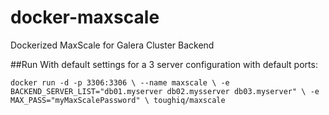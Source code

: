 # docker-maxscale
Dockerized MaxScale for Galera Cluster Backend

##Run
With default settings for a 3 server configuration with default ports:

`docker run -d -p 3306:3306 \
    --name maxscale \
    -e BACKEND_SERVER_LIST="db01.myserver db02.mysserver db03.myserver" \
    -e MAX_PASS="myMaxScalePassword" \
    toughiq/maxscale`
